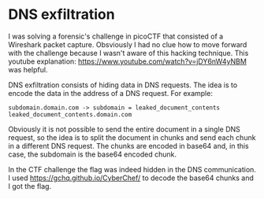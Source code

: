# DNS exfiltration
I was solving a forensic's challenge in picoCTF that consisted of a Wireshark packet capture. Obsviously I had no clue how to move forward with the challenge because I wasn't aware of this hacking technique. This youtube explanation: https://www.youtube.com/watch?v=jDY6nW4yNBM was helpful.

DNS exfiltration consists of hiding data in DNS requests. The idea is to encode the data in the address of a DNS request. For example:
```
subdomain.domain.com -> subdomain = leaked_document_contents
leaked_document_contents.domain.com
```

Obviously it is not possible to send the entire document in a single DNS request, so the idea is to split the document in chunks and send each chunk in a different DNS request. The chunks are encoded in base64 and, in this case, the subdomain is the base64 encoded chunk.

In the CTF challenge the flag was indeed hidden in the DNS communication. I used https://gchq.github.io/CyberChef/ to decode the base64 chunks and I got the flag.
